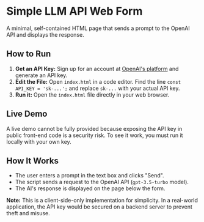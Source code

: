 # Simple LLM API Web Form

A minimal, self-contained HTML page that sends a prompt to the OpenAI API and displays the response.

## How to Run

1.  **Get an API Key:** Sign up for an account at [OpenAI's platform](https://platform.openai.com/) and generate an API key.
2.  **Edit the File:** Open `index.html` in a code editor. Find the line `const API_KEY = 'sk-...';` and replace `sk-...` with your actual API key.
3.  **Run it:** Open the `index.html` file directly in your web browser.

## Live Demo

A live demo cannot be fully provided because exposing the API key in public front-end code is a security risk. To see it work, you must run it locally with your own key.

## How It Works

- The user enters a prompt in the text box and clicks "Send".
- The script sends a request to the OpenAI API (`gpt-3.5-turbo` model).
- The AI's response is displayed on the page below the form.

**Note:** This is a client-side-only implementation for simplicity. In a real-world application, the API key would be secured on a backend server to prevent theft and misuse.